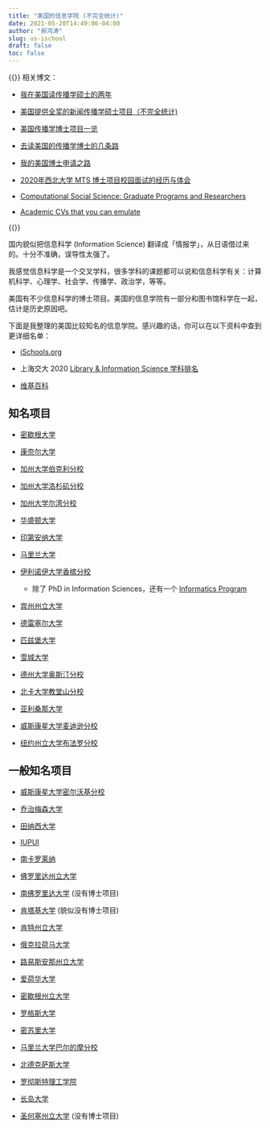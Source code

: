 ```yaml
---
title: "美国的信息学院 (不完全统计)"
date: 2021-05-20T14:49:06-04:00
author: "郝鸿涛"
slug: us-ischool
draft: false
toc: false
---
```

{{<block class="tip">}}
相关博文：

- [我在美国读传播学硕士的两年](/cn/2021/06/15/2y/)

- [美国提供全奖的新闻传播学硕士项目（不完全统计)](/cn/2020/02/01/us-comm-ma/)

- [美国传播学博士项目一览](/cn/2021/01/10/us-comm-phd/)

- [去读美国的传播学博士的几条路](/cn/2021/05/22/us-phd-comm/)

- [我的美国博士申请之路](/cn/2021/05/22/my-phd-app/)

- [2020年西北大学 MTS 博士项目校园面试的经历与体会](/cn/2020/03/01/northwestern-compus-visit/)

- [Computational Social Science: Graduate Programs and Researchers](https://github.com/hongtaoh/CompSocSci)

- [Academic CVs that you can emulate](https://github.com/hongtaoh/cv_emulate)

{{<end>}}

国内貌似把信息科学 (Information Science) 翻译成「情报学」，从日语借过来的。十分不准确，误导性太强了。

我感觉信息科学是一个交叉学科，很多学科的课题都可以说和信息科学有关：计算机科学、心理学、社会学、传播学、政治学，等等。

美国有不少信息科学的博士项目。美国的信息学院有一部分和图书馆科学在一起，估计是历史原因吧。

下面是我整理的美国比较知名的信息学院。感兴趣的话，你可以在以下资料中查到更详细名单：

- [iSchools.org](https://ischools.org/North-American-Directory)

- 上海交大 2020 [Library & Information Science 学科排名](http://shanghairanking.com/Shanghairanking-Subject-Rankings/library-information-science.html)

- [维基百科](https://en.wikipedia.org/wiki/List_of_library_science_schools#United_States)

## 知名项目

- [密歇根大学](https://www.si.umich.edu/)

- [康奈尔大学](https://infosci.cornell.edu/)

- [加州大学伯克利分校](https://www.ischool.berkeley.edu/)

- [加州大学洛杉矶分校](https://is.gseis.ucla.edu/)

- [加州大学尔湾分校](https://www.ics.uci.edu/)

- [华盛顿大学](https://ischool.uw.edu/)

- [印第安纳大学](https://luddy.indiana.edu/)

- [马里兰大学](https://ischool.umd.edu/)

- [伊利诺伊大学香槟分校](https://ischool.illinois.edu/)

  - 除了 PhD in Information Sciences，还有一个 [Informatics Program](https://informatics.ischool.illinois.edu/)

- [宾州州立大学](https://ist.psu.edu/)

- [德雷塞尔大学](https://drexel.edu/cci/)

- [匹兹堡大学](https://www.sci.pitt.edu/)

- [雪城大学](https://ischool.syr.edu/)

- [德州大学奥斯汀分校](https://www.ischool.utexas.edu/)

- [北卡大学教堂山分校](https://www.unc.edu/school/information-library-science/)

- [亚利桑那大学](https://ischool.arizona.edu/)

- [威斯康星大学麦迪逊分校](https://ischool.wisc.edu/)

- [纽约州立大学布法罗分校](http://ed.buffalo.edu/information.html)

## 一般知名项目

- [威斯康星大学密尔沃基分校](https://uwm.edu/informationstudies/)

- [乔治梅森大学](https://ist.gmu.edu/)

- [田纳西大学](https://sis.utk.edu/)

- [IUPUI](https://soic.iupui.edu/)

- [南卡罗莱纳](https://www.sc.edu/study/colleges_schools/cic/library_and_information_science/index.php#.YKa0XuspDBI)

- [佛罗里达州立大学](https://ischool.cci.fsu.edu/)

- [南佛罗里达大学](https://www.usf.edu/arts-sciences/departments/information/index.aspx) (没有博士项目)

- [肯塔基大学](https://ci.uky.edu/sis/) (貌似没有博士项目)

- [肯特州立大学](https://www.kent.edu/iSchool)

- [俄克拉荷马大学](https://www.ou.edu/cas/slis)

- [路易斯安那州立大学](https://www.lsu.edu/chse/slis/)

- [爱荷华大学](https://www.slis.uiowa.edu/)

- [密歇根州立大学](https://comartsci.msu.edu/departments/media-and-information)

- [罗格斯大学](https://comminfo.rutgers.edu/)

- [密苏里大学](https://education.missouri.edu/information-science-learning-technologies/)

- [马里兰大学巴尔的摩分校](https://informationsystems.umbc.edu/)

- [北德克萨斯大学](https://ci.unt.edu/)

- [罗彻斯特理工学院](https://www.rit.edu/computing/school-of-information)

- [长岛大学](https://www.liu.edu/palmer)

- [圣何塞州立大学](https://www.rit.edu/computing/school-of-information) (没有博士项目)


